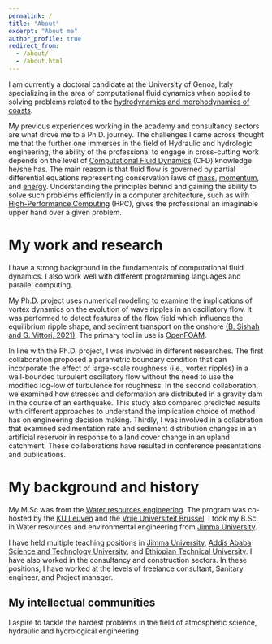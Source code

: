 ```yaml
---
permalink: /
title: "About"
excerpt: "About me"
author_profile: true
redirect_from: 
  - /about/
  - /about.html
---
```


I am currently a doctoral candidate at the University of Genoa, Italy specializing in the area of computational fluid dynamics when applied to solving problems related to the [hydrodynamics and morphodynamics of coasts](http://dottorato.dicca.unige.it/eng/fluamb/). 

My previous experiences working in the academy and consultancy sectors are what drove me to a Ph.D. journey. The challenges I came across thought me that the further one immerses in the field of Hydraulic and hydrologic engineering, the ability of the professional to engage in cross-cutting work depends on the level of [Computational Fluid Dynamics](https://en.wikipedia.org/wiki/Computational_fluid_dynamics) (CFD) knowledge he/she has. The main reason is that fluid flow is governed by partial differential equations representing conservation laws of [mass](https://en.wikipedia.org/wiki/Conservation_of_mass), [momentum](https://en.wikipedia.org/wiki/Momentum), and [energy](https://en.wikipedia.org/wiki/Conservation_of_energy). Understanding the principles behind and gaining the ability to solve such problems efficiently in a computer architecture, such as with [High-Performance Computing](https://it.wikipedia.org/wiki/High_Performance_Computing) (HPC), gives the professional an imaginable upper hand over a given problem. 

My work and research
======

I have a strong background in the fundamentals of computational fluid dynamics. I also work well with different programming languages and parallel computing.

My Ph.D. project uses numerical modeling to examine the implications of vortex dynamics on the evolution of wave ripples in an oscillatory flow. It was performed to detect features of the flow field which influence the equilibrium ripple shape, and sediment transport on the onshore [(B. Sishah and  G. Vittori, 2021)](https://agupubs.onlinelibrary.wiley.com/doi/epdf/10.1029/2021JC017439). The primary tool in use is [OpenFOAM](https://www.openfoam.com/).

In line with the Ph.D. project, I was involved in different researches. The first collaboration proposed a parametric boundary condition that can incorporate the effect of large-scale roughness (i.e., vortex ripples) in a wall-bounded turbulent oscillatory flow without the need to use the modified log-low of turbulence for roughness. In the second collaboration, we examined how stresses and deformation are distributed in a gravity dam in the course of an earthquake. This study also compared predicted results with different approaches to understand the implication choice of method has on engineering decision making. Thirdly, I was involved in a collabration that examined sedimentation rate and sediment distribution changes in an artificial reservoir in response to a land cover change in an upland catchment. These collaborations have resulted in conference presentations and publications. 


My background and history
======

My M.Sc was from the [Water resources engineering](https://iupware.be/). The program was co-hosted by the [KU Leuven](https://www.kuleuven.be/english/) and the [Vrije Universiteit Brussel](https://www.vub.be/en/home). I took my B.Sc. in Water resources and environmental engineering from [Jimma University](https://www.ju.edu.et/). 

I have held multiple teaching positions in [Jimma University](https://www.ju.edu.et/), [Addis Ababa Science and Technology University](http://www.aastu.edu.et/), and [Ethiopian Technical University](https://www.ftveti.edu.et/). I have also worked in the consultancy and construction sectors. In these positions, I have worked at the levels of freelance consultant, Sanitary engineer, and Project manager. 


My intellectual communities
------
I aspire to tackle the hardest problems in the field of atmospheric science, hydraulic and hydrological engineering.
